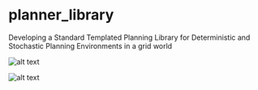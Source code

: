 # planner_library
Developing a Standard Templated Planning Library for Deterministic and Stochastic Planning Environments in a grid world

![alt text](https://github.com/YashTrikannad/planner_library/blob/master/images/astar.png)


![alt text](https://github.com/YashTrikannad/planner_library/blob/master/images/bfs.png)

